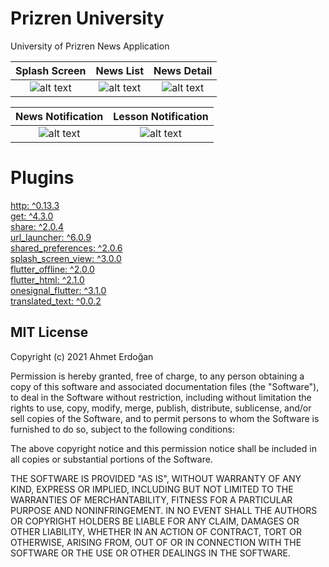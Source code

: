 # Prizren University
 University of Prizren News Application

Splash Screen                |  News List            | News Detail
:-------------------------:|:-------------------------:|:-------------------------:
![alt text](https://user-images.githubusercontent.com/48730205/109386861-f48ef280-78fd-11eb-9f35-07159b57547d.jpeg "Splash Screen")  |  ![alt text](https://user-images.githubusercontent.com/48730205/109386860-f35dc580-78fd-11eb-9f67-92c95a0ddc2d.jpeg "News List")  |  ![alt text](https://user-images.githubusercontent.com/48730205/109386858-f2c52f00-78fd-11eb-9230-dc12633ebde0.jpeg "News Detail")  

News Notification                |  Lesson Notification            
:-------------------------:|:-------------------------:
![alt text](https://user-images.githubusercontent.com/48730205/113470518-8a1a2680-9456-11eb-9ccd-e510838245d5.jpeg "Splash Screen")  |  ![alt text](https://user-images.githubusercontent.com/48730205/113470519-8ab2bd00-9456-11eb-9e74-e3f9f77be938.jpeg "News List") 


 # Plugins
[http: ^0.13.3](https://pub.dev/packages/http) <br>
[get: ^4.3.0](https://pub.dev/packages/get) <br>
[share: ^2.0.4](https://pub.dev/packages/share) <br>
[url_launcher: ^6.0.9](https://pub.dev/packages/url_launcher) <br>
[shared_preferences: ^2.0.6](https://pub.dev/packages/shared_preferences) <br>
[splash_screen_view: ^3.0.0](https://pub.dev/packages/splash_screen_view) <br>
[flutter_offline: ^2.0.0](https://pub.dev/packages/flutter_offline) <br>
[flutter_html: ^2.1.0](https://pub.dev/packages/flutter_html)  <br>
[onesignal_flutter: ^3.1.0](https://pub.dev/packages/onesignal_flutter)  <br>
[translated_text: ^0.0.2](https://pub.dev/packages/translated_text)  <br>
  
  





MIT License
----

Copyright (c) 2021 Ahmet Erdoğan

Permission is hereby granted, free of charge, to any person obtaining a copy
of this software and associated documentation files (the "Software"), to deal
in the Software without restriction, including without limitation the rights
to use, copy, modify, merge, publish, distribute, sublicense, and/or sell
copies of the Software, and to permit persons to whom the Software is
furnished to do so, subject to the following conditions:

The above copyright notice and this permission notice shall be included in all
copies or substantial portions of the Software.

THE SOFTWARE IS PROVIDED "AS IS", WITHOUT WARRANTY OF ANY KIND, EXPRESS OR
IMPLIED, INCLUDING BUT NOT LIMITED TO THE WARRANTIES OF MERCHANTABILITY,
FITNESS FOR A PARTICULAR PURPOSE AND NONINFRINGEMENT. IN NO EVENT SHALL THE
AUTHORS OR COPYRIGHT HOLDERS BE LIABLE FOR ANY CLAIM, DAMAGES OR OTHER
LIABILITY, WHETHER IN AN ACTION OF CONTRACT, TORT OR OTHERWISE, ARISING FROM,
OUT OF OR IN CONNECTION WITH THE SOFTWARE OR THE USE OR OTHER DEALINGS IN THE
SOFTWARE.
